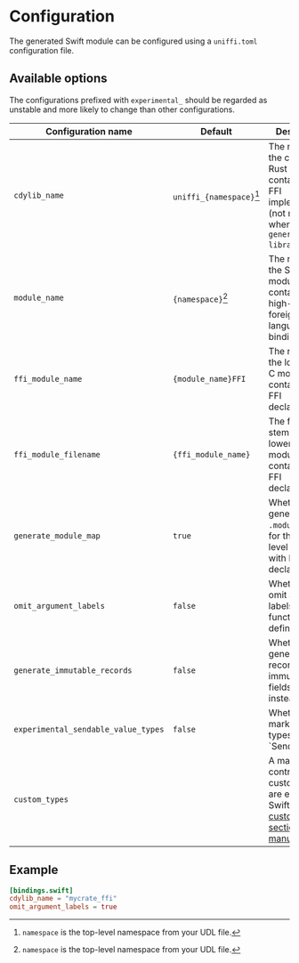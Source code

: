 # Configuration

The generated Swift module can be configured using a `uniffi.toml` configuration file.

## Available options

The configurations prefixed with `experimental_` should be regarded as unstable and
more likely to change than other configurations.

| Configuration name                  | Default                  | Description                                                                                                                                                        |
| ----------------------------------- | ------------------------ | ------------------------------------------------------------------------------------------------------------------------------------------------------------------ |
| `cdylib_name`                       | `uniffi_{namespace}`[^1] | The name of the compiled Rust library containing the FFI implementation (not needed when using `generate --library`).                                              |
| `module_name`                       | `{namespace}`[^1]        | The name of the Swift module containing the high-level foreign-language bindings.                                                                                  |
| `ffi_module_name`                   | `{module_name}FFI`       | The name of the lower-level C module containing the FFI declarations.                                                                                              |
| `ffi_module_filename`               | `{ffi_module_name}`      | The filename stem for the lower-level C module containing the FFI declarations.                                                                                    |
| `generate_module_map`               | `true`                   | Whether to generate a `.modulemap` file for the lower-level C module with FFI declarations.                                                                        |
| `omit_argument_labels`              | `false`                  | Whether to omit argument labels in Swift function definitions.                                                                                                     |
| `generate_immutable_records`        | `false`                  | Whether to generate records with immutable fields (`let` instead of `var`).                                                                                        |
| `experimental_sendable_value_types` | `false`                  | Whether to mark value types as `Sendable'.                                                                                                                         |
| `custom_types`                      |                          | A map which controls how custom types are exposed to Swift. See the [custom types section of the manual](../udl/custom_types.md#custom-types-in-the-bindings-code) |

[^1]: `namespace` is the top-level namespace from your UDL file.

## Example

```toml
[bindings.swift]
cdylib_name = "mycrate_ffi"
omit_argument_labels = true
```

